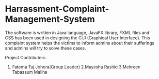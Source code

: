 # Harrassment-Complaint-Management-System

The software is written in Java language, JavaFX library, FXML files and CSS has been used in designing the GUI (Graphical User Interface).
This complaint system helps the victims to inform admins about their sufferings and admins will try to solve these cases.

Project Contributers: 
   1. Fatema Tuj Johora(Group Leader)
   2.Mayesha Rashid
   3.Mehreen Tabassum Maliha
